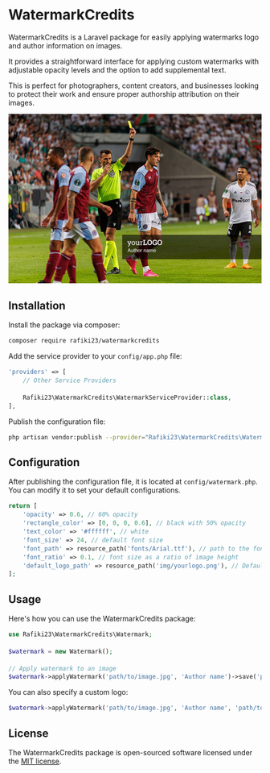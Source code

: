 
# WatermarkCredits

WatermarkCredits is a Laravel package for easily applying watermarks logo and author information on images.

It provides a straightforward interface for applying custom watermarks with adjustable opacity levels and the option to add supplemental text. 

This is perfect for photographers, content creators, and businesses looking to protect their work and ensure proper authorship attribution on their images.
    


![Add your logo and author name on image](watermark_preview.jpg)


## Installation

Install the package via composer:

```bash
composer require rafiki23/watermarkcredits
```

Add the service provider to your `config/app.php` file:

```php
'providers' => [
    // Other Service Providers

    Rafiki23\WatermarkCredits\WatermarkServiceProvider::class,
],
```

Publish the configuration file:

```bash
php artisan vendor:publish --provider="Rafiki23\WatermarkCredits\WatermarkServiceProvider" --tag="config"
```

## Configuration

After publishing the configuration file, it is located at `config/watermark.php`. You can modify it to set your default configurations.

```php
return [
    'opacity' => 0.6, // 60% opacity
    'rectangle_color' => [0, 0, 0, 0.6], // black with 50% opacity
    'text_color' => '#ffffff', // white
    'font_size' => 24, // default font size
    'font_path' => resource_path('fonts/Arial.ttf'), // path to the font file, assuming Arial.ttf is in the "fonts" folder under "resources"
    'font_ratio' => 0.1, // font size as a ratio of image height
    'default_logo_path' => resource_path('img/yourlogo.png'), // Default logo path, if you have a standard logo you want to use
];
```

## Usage

Here's how you can use the WatermarkCredits package:

```php
use Rafiki23\WatermarkCredits\Watermark;

$watermark = new Watermark();

// Apply watermark to an image
$watermark->applyWatermark('path/to/image.jpg', 'Author name')->save('path/to/output/image.jpg');
```

You can also specify a custom logo:

```php
$watermark->applyWatermark('path/to/image.jpg', 'Author name', 'path/to/your/custom/logo.png')->save('path/to/output/image.jpg');
```

## License

The WatermarkCredits package is open-sourced software licensed under the [MIT license](https://opensource.org/licenses/MIT).
